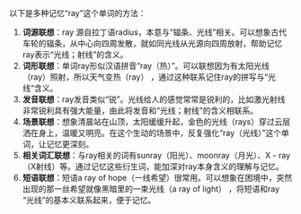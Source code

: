 以下是多种记忆“ray”这个单词的方法：
1. **词源联想**：ray 源自拉丁语radius，本意与“辐条、光线”相关。可以想象古代车轮的辐条，从中心向四周发散，就如同光线从光源向四周放射，帮助记忆ray表示“光线；射线”的含义。
2. **词形联想**：单词ray形似汉语拼音“ray（热）”。可以联想因为有太阳光线（ray）照射，所以天气变热（ray） ，通过这种联系记住ray的拼写与“光线”含义。
3. **发音联想**：ray发音类似“锐”。光线给人的感觉常常是锐利的，比如激光射线非常锐利具有强大能量，由此将发音和“光线；射线”的含义相联系。 
4. **场景联想**：想象清晨站在山顶，太阳缓缓升起，金色的光线（rays）穿过云层洒在身上，温暖又明亮。在这个生动的场景中，反复强化“ray（光线）”这个单词，让记忆更深刻。 
5. **相关词汇联想**：与ray相关的词有sunray（阳光）、moonray（月光）、X - ray（X射线）等。通过记忆这些衍生词，能加深对ray本身含义的理解与记忆。 
6. **短语联想**：短语a ray of hope（一线希望）很常用。可以想象在困境中，突然出现的那一丝希望就像黑暗里的一束光线（a ray of light） ，将短语和ray “光线”的基本义联系起来，便于记忆。 